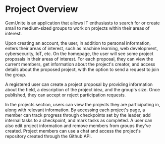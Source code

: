 #  Project Overview
GemUnite is an application that allows IT enthusiasts to search for or create small to medium-sized groups to work on projects within their areas of interest.

Upon creating an account, the user, in addition to personal information, enters their areas of interest, such as machine learning, web development, cybersecurity, IoT, etc. On the homepage, the user will see some project proposals in their areas of interest. For each proposal, they can view the current members, get information about the project's creator, and access details about the proposed project, with the option to send a request to join the group.

A registered user can create a project proposal by providing information about the field, a description of the project idea, and the group's size. Once published, they can accept or reject participation requests.

In the projects section, users can view the projects they are participating in, along with relevant information. By accessing each project's page, a member can track progress through checkpoints set by the leader, add internal tasks to a checkpoint, and mark tasks as completed. A user can also edit project information and remove members from groups they've created. Project members can use a chat and access the project's repository created through the Github API.
